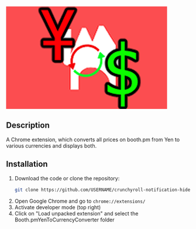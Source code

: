 ![Banner](https://github.com/Inarilein/Booth.pmYenToCurrencyConverter/blob/main/banner.png)
## Description

A Chrome extension, which converts all prices on booth.pm from Yen to various currencies and displays both.

## Installation

1. Download the code or clone the repository:
   ```sh
   git clone https://github.com/USERNAME/crunchyroll-notification-hider.git
   ```
2. Open Google Chrome and go to `chrome://extensions/`
3. Activate developer mode (top right)
4. Click on "Load unpacked extension" and select the Booth.pmYenToCurrencyConverter folder
